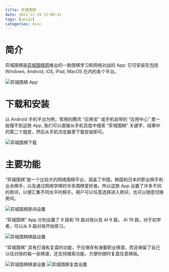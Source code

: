```yaml
---
title: 弈城围棋
date: 2021-11-19 15:00:41
tags: [weiqi]
categories: misc
---
```


# 简介

弈城围棋是[弈城围棋网](http://www.eweiqi.com/)推出的一款围棋学习和网络对战的 App. 它可安装在包括 Windows, Android, iOS, iPad, MacOS 在内的各个平台。

<!--more-->

![弈城围棋 App](/images/weiqi/20220904092030.jpg)

# 下载和安装

以 Android 手机平台为例，常用的腾讯 “应用宝” 或手机自带的 “应用中心” 里一般搜不到这款 App, 我们可以直接从手机百度中搜索 “弈城围棋” 关键字，结果中的第二个就是，然后从手机浏览器里下载安装即可。

![弈城围棋下载](/images/weiqi/202209040920307.jpg)

# 主要功能

“弈城围棋”是一个比较大的网络围棋平台，涵盖了中国，韩国和日本的职业棋手和业余棋手，以及通过网络学棋的许多围棋爱好者。所以这款 App 设置了许多不同的房间，以便汇集不同水平的棋手。用户可以任意选择进入房间，也可以随意切换房间。

![弈城围棋房间设置](/images/weiqi/202209040920302.jpg)

“弈城围棋” App 分别设置了 9 路和 19 路对局以及 AI 9 路， AI 19 路，对于初学者，可以从 9 路对局开始练习。

![弈城围棋棋路设置](/images/weiqi/202209040920303.jpg)

“弈城围棋” 具有打谱和复盘的功能，不仅保存有海量职业棋谱，而且保留了自己以往对局的每一张棋谱，还支持搜索功能，方便你随时复盘任意棋局。

![弈城围棋棋谱设置](/images/weiqi/202209040920304.jpg)
![弈城围棋复盘设置](/images/weiqi/202209040920306.jpg)
